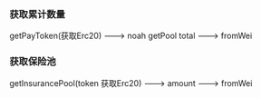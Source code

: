 ### 获取累计数量
getPayToken(获取Erc20) ---> noah getPool total ---> fromWei

### 获取保险池
getInsurancePool(token 获取Erc20) ---> amount ---> fromWei


###